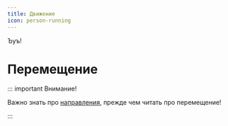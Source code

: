 ```yaml
---
title: Движение
icon: person-running
---
```


Ъуъ!

# Перемещение

::: important Внимание!

Важно знать про [направления](controls.md#направления), прежде чем читать про перемещение!

:::


